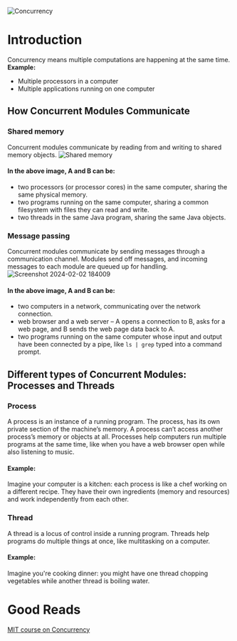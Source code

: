 ![Concurrency](https://github.com/PriyankaKhire/Concurrency/assets/12015512/befbb18b-d58e-4cdf-b755-b3c050f064a3)
# Introduction
  Concurrency means multiple computations are happening at the same time. </br>
  **Example:**
  - Multiple processors in a computer
  - Multiple applications running on one computer
  
## How Concurrent Modules Communicate
### Shared memory
  Concurrent modules communicate by reading from and writing to shared memory objects.
  ![Shared memory](https://github.com/PriyankaKhire/Concurrency/assets/12015512/01c45846-abc6-4df8-8676-45dc453412ba)
  #### In the above image, A and B can be:
  - two processors (or processor cores) in the same computer, sharing the same physical memory.
  - two programs running on the same computer, sharing a common filesystem with files they can read and write.
  - two threads in the same Java program, sharing the same Java objects.
### Message passing
  Concurrent modules communicate by sending messages through a communication channel. Modules send off messages, and incoming messages to each module are queued up for handling. </br>
  ![Screenshot 2024-02-02 184009](https://github.com/PriyankaKhire/Concurrency/assets/12015512/200ba155-921e-4a9d-a8a7-4355a5edfa57)
  #### In the above image, A and B can be:
  - two computers in a network, communicating over the network connection.
  - web browser and a web server – A opens a connection to B, asks for a web page, and B sends the web page data back to A.
  - two programs running on the same computer whose input and output have been connected by a pipe, like ```ls | grep``` typed into a command prompt.

## Different types of Concurrent Modules: Processes and Threads
### Process
 A process is an instance of a running program. The process, has its own private section of the machine’s memory. A process can’t access another process’s memory or objects at all. Processes help computers run multiple programs at the same time, like when you have a web browser open while also listening to music.
 #### Example:
 Imagine your computer is a kitchen: each process is like a chef working on a different recipe. They have their own ingredients (memory and resources) and work independently from each other. 
### Thread
A thread is a locus of control inside a running program. Threads help programs do multiple things at once, like multitasking on a computer. 
  #### Example:
   Imagine you're cooking dinner: you might have one thread chopping vegetables while another thread is boiling water. 



# Good Reads
<a href="https://web.mit.edu/6.005/www/fa14/classes/17-concurrency/#:~:text=Concurrency%20means%20multiple%20computations%20are,cores%20on%20a%20single%20chip)">MIT course on Concurrency</a>

